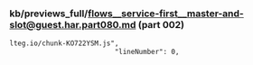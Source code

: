 ### kb/previews_full/flows__service-first__master-and-slot@guest.har.part080.md (part 002)

```md
lteg.io/chunk-KO722YSM.js",
                          "lineNumber": 0,
```

```
